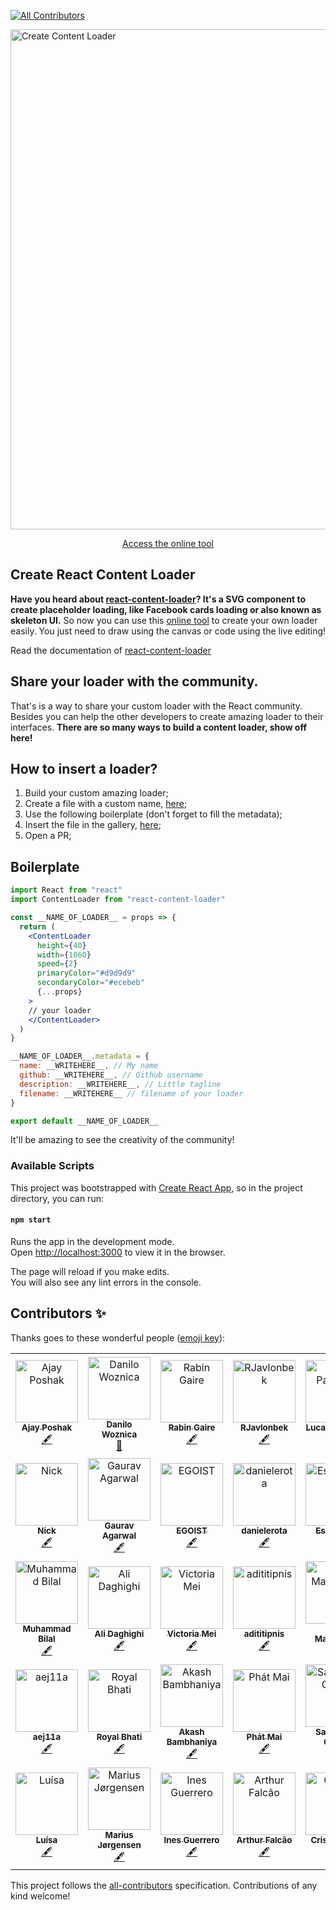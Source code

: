 <p align="center">

  [![All Contributors][logo]](reference)

  [logo]: https://img.shields.io/badge/all_contributors-12-orange.svg?style=flat-square
  [reference]: #contributors
  <img width="800px" src="https://user-images.githubusercontent.com/4838076/55633581-9d854f00-57b4-11e9-98b2-81c2eec332e3.png" title="Create Content Loader" />
</p>

<p align="center">
  <a href="https://danilowoz.github.io/create-content-loader/">Access the online tool</a>
</p>

## Create React Content Loader

**Have you heard about [react-content-loader](https://github.com/danilowoz/react-content-loader)? It's a SVG component to create placeholder loading, like Facebook cards loading or also known as skeleton UI.** So now you can use this [online tool](https://danilowoz.github.io/create-content-loader/) to create your own loader easily. You just need to draw using the canvas or code using the live editing!

Read the documentation of [react-content-loader](https://github.com/danilowoz/react-content-loader)

## Share your loader with the community.

That's is a way to share your custom loader with the React community. Besides you can help the other developers to create amazing loader to their interfaces. **There are so many ways to build a content loader, show off here!**

## How to insert a loader?

1. Build your custom amazing loader;
2. Create a file with a custom name, [here](https://github.com/danilowoz/create-content-loader/tree/master/src/Gallery/insertYourLoaderHere);
3. Use the following boilerplate (don't forget to fill the metadata);
4. Insert the file in the gallery, [here](https://github.com/danilowoz/create-content-loader/blob/master/src/Gallery/insertYourLoaderHere/index.js);
5. Open a PR;

## Boilerplate

```jsx
import React from "react"
import ContentLoader from "react-content-loader"

const __NAME_OF_LOADER__ = props => {
  return (
    <ContentLoader
      height={40}
      width={1060}
      speed={2}
      primaryColor="#d9d9d9"
      secondaryColor="#ecebeb"
      {...props}
    >
    // your loader
    </ContentLoader>
  )
}

__NAME_OF_LOADER__.metadata = {
  name: __WRITEHERE__, // My name
  github: __WRITEHERE__, // Github username
  description: __WRITEHERE__, // Little tagline
  filename: __WRITEHERE__ // filename of your loader
}

export default __NAME_OF_LOADER__

```

It'll be amazing to see the creativity of the community! 

### Available Scripts

This project was bootstrapped with [Create React App](https://github.com/facebookincubator/create-react-app), so in the project directory, you can run:

#### `npm start`

Runs the app in the development mode.<br>
Open [http://localhost:3000](http://localhost:3000) to view it in the browser.

The page will reload if you make edits.<br>
You will also see any lint errors in the console.

## Contributors ✨

Thanks goes to these wonderful people ([emoji key](https://allcontributors.org/docs/en/emoji-key)):

<!-- ALL-CONTRIBUTORS-LIST:START - Do not remove or modify this section -->
<!-- prettier-ignore -->
<table>
  <tr>
    <td align="center"><a href="https://twitter.com/poshakajay"><img src="https://avatars2.githubusercontent.com/u/7375457?v=4" width="100px;" alt="Ajay Poshak"/><br /><sub><b>Ajay Poshak</b></sub></a><br /><a href="#content-AjayPoshak" title="Content">🖋</a></td>
    <td align="center"><a href="http://danilowoz.com"><img src="https://avatars1.githubusercontent.com/u/4838076?v=4" width="100px;" alt="Danilo Woznica"/><br /><sub><b>Danilo Woznica</b></sub></a><br /><a href="#maintenance-danilowoz" title="Maintenance">🚧</a></td>
    <td align="center"><a href="http://rabingaire.com.np"><img src="https://avatars3.githubusercontent.com/u/17409675?v=4" width="100px;" alt="Rabin Gaire"/><br /><sub><b>Rabin Gaire</b></sub></a><br /><a href="#content-rabingaire" title="Content">🖋</a></td>
    <td align="center"><a href="https://github.com/RJavlonbek"><img src="https://avatars0.githubusercontent.com/u/33687903?v=4" width="100px;" alt="RJavlonbek"/><br /><sub><b>RJavlonbek</b></sub></a><br /><a href="#content-RJavlonbek" title="Content">🖋</a></td>
    <td align="center"><a href="https://github.com/LucasPadovan"><img src="https://avatars0.githubusercontent.com/u/993291?v=4" width="100px;" alt="Lucas Padovan"/><br /><sub><b>Lucas Padovan</b></sub></a><br /><a href="#content-LucasPadovan" title="Content">🖋</a></td>
    <td align="center"><a href="https://cv.wiput.me"><img src="https://avatars3.githubusercontent.com/u/8299278?v=4" width="100px;" alt="Wiput Pootong"/><br /><sub><b>Wiput Pootong</b></sub></a><br /><a href="#content-wiput1999" title="Content">🖋</a></td>
    <td align="center"><a href="http://www.thomasknickman.com"><img src="https://avatars1.githubusercontent.com/u/2933988?v=4" width="100px;" alt="Thomas Knickman"/><br /><sub><b>Thomas Knickman</b></sub></a><br /><a href="#content-tknickman" title="Content">🖋</a></td>
  </tr>
  <tr>
    <td align="center"><a href="https://github.com/nicholascm"><img src="https://avatars2.githubusercontent.com/u/8185671?v=4" width="100px;" alt="Nick"/><br /><sub><b>Nick</b></sub></a><br /><a href="#content-nicholascm" title="Content">🖋</a></td>
    <td align="center"><a href="https://github.com/gauravagarwal2704"><img src="https://avatars0.githubusercontent.com/u/5871983?v=4" width="100px;" alt="Gaurav Agarwal"/><br /><sub><b>Gaurav Agarwal</b></sub></a><br /><a href="#content-gauravagarwal2704" title="Content">🖋</a></td>
    <td align="center"><a href="https://patreon.com/egoist"><img src="https://avatars2.githubusercontent.com/u/8784712?v=4" width="100px;" alt="EGOIST"/><br /><sub><b>EGOIST</b></sub></a><br /><a href="#content-egoist" title="Content">🖋</a></td>
    <td align="center"><a href="https://github.com/danielerota"><img src="https://avatars2.githubusercontent.com/u/50356649?v=4" width="100px;" alt="danielerota"/><br /><sub><b>danielerota</b></sub></a><br /><a href="#content-danielerota" title="Content">🖋</a></td>
    <td align="center"><a href="https://github.com/EslavaDev"><img src="https://avatars0.githubusercontent.com/u/31320429?v=4" width="100px;" alt="EslavaDev"/><br /><sub><b>EslavaDev</b></sub></a><br /><a href="#content-EslavaDev" title="Content">🖋</a></td>
    <td align="center"><a href="https://www.upwork.com/o/profiles/users/_~0159ba59f83310f587/"><img src="https://avatars0.githubusercontent.com/u/39671392?v=4" width="100px;" alt="Ahsan Ullah"/><br /><sub><b>Ahsan Ullah</b></sub></a><br /><a href="#content-IamAhsanMani" title="Content">🖋</a></td>
    <td align="center"><a href="https://koneko096.github.io/"><img src="https://avatars3.githubusercontent.com/u/9217338?v=4" width="100px;" alt="Afrizal Fikri"/><br /><sub><b>Afrizal Fikri</b></sub></a><br /><a href="#content-koneko096" title="Content">🖋</a></td>
  </tr>
  <tr>
    <td align="center"><a href="https://github.com/bilalbutt044"><img src="https://avatars3.githubusercontent.com/u/30072504?v=4" width="100px;" alt="Muhammad Bilal"/><br /><sub><b>Muhammad Bilal</b></sub></a><br /><a href="#content-bilalbutt044" title="Content">🖋</a></td>
    <td align="center"><a href="https://github.com/alidaghighi"><img src="https://avatars3.githubusercontent.com/u/23290056?v=4" width="100px;" alt="Ali Daghighi"/><br /><sub><b>Ali Daghighi</b></sub></a><br /><a href="#content-alidaghighi" title="Content">🖋</a></td>
    <td align="center"><a href="https://www.youtube.com/victoriamei"><img src="https://avatars2.githubusercontent.com/u/28760234?v=4" width="100px;" alt="Victoria Mei"/><br /><sub><b>Victoria Mei</b></sub></a><br /><a href="#content-vm930" title="Content">🖋</a></td>
    <td align="center"><a href="https://github.com/adititipnis"><img src="https://avatars0.githubusercontent.com/u/10024684?v=4" width="100px;" alt="adititipnis"/><br /><sub><b>adititipnis</b></sub></a><br /><a href="#content-adititipnis" title="Content">🖋</a></td>
    <td align="center"><a href="https://github.com/pablomaribondo"><img src="https://avatars0.githubusercontent.com/u/29880916?v=4" width="100px;" alt="Pablo Maribondo"/><br /><sub><b>Pablo Maribondo</b></sub></a><br /><a href="#content-pablomaribondo" title="Content">🖋</a></td>
    <td align="center"><a href="https://github.com/sbaraka"><img src="https://avatars2.githubusercontent.com/u/29280064?v=4" width="100px;" alt="Sammy Baraka"/><br /><sub><b>Sammy Baraka</b></sub></a><br /><a href="#content-sbaraka" title="Content">🖋</a></td>
    <td align="center"><a href="https://baptistefkt.github.io"><img src="https://avatars3.githubusercontent.com/u/18186452?v=4" width="100px;" alt="Baptiste Firket"/><br /><sub><b>Baptiste Firket</b></sub></a><br /><a href="#content-baptistefkt" title="Content">🖋</a></td>
  </tr>
  <tr>
    <td align="center"><a href="https://github.com/aej11a"><img src="https://avatars2.githubusercontent.com/u/10066422?v=4" width="100px;" alt="aej11a"/><br /><sub><b>aej11a</b></sub></a><br /><a href="#content-aej11a" title="Content">🖋</a></td>
    <td align="center"><a href="http://royalbhati.github.io/portfolio"><img src="https://avatars3.githubusercontent.com/u/11679543?v=4" width="100px;" alt="Royal Bhati"/><br /><sub><b>Royal Bhati</b></sub></a><br /><a href="#content-royalbhati" title="Content">🖋</a></td>
    <td align="center"><a href="https://github.com/Akashnb"><img src="https://avatars3.githubusercontent.com/u/42564198?v=4" width="100px;" alt="Akash Bambhaniya"/><br /><sub><b>Akash Bambhaniya</b></sub></a><br /><a href="#content-Akashnb" title="Content">🖋</a></td>
    <td align="center"><a href="https://github.com/lPaths"><img src="https://avatars0.githubusercontent.com/u/22215743?v=4" width="100px;" alt="Phát Mai"/><br /><sub><b>Phát Mai</b></sub></a><br /><a href="#content-lPaths" title="Content">🖋</a></td>
    <td align="center"><a href="https://sgarcia30.github.io/portfolio/"><img src="https://avatars2.githubusercontent.com/u/31214561?v=4" width="100px;" alt="Sarah Ann Garcia"/><br /><sub><b>Sarah Ann Garcia</b></sub></a><br /><a href="#content-sgarcia30" title="Content">🖋</a></td>
    <td align="center"><a href="http://www.fistondesign.com"><img src="https://avatars2.githubusercontent.com/u/46843540?v=4" width="100px;" alt="BYIRINGIRO Emmanuel"/><br /><sub><b>BYIRINGIRO Emmanuel</b></sub></a><br /><a href="#content-emmbyiringiro" title="Content">🖋</a></td>
    <td align="center"><a href="https://github.com/clariokids"><img src="https://avatars1.githubusercontent.com/u/7637706?v=4" width="100px;" alt="clariokids"/><br /><sub><b>clariokids</b></sub></a><br /><a href="#content-clariokids" title="Content">🖋</a></td>
  </tr>
  <tr>
    <td align="center"><a href="http://luisabfs.github.io"><img src="https://avatars1.githubusercontent.com/u/21061462?v=4" width="100px;" alt="Luísa"/><br /><sub><b>Luísa</b></sub></a><br /><a href="#content-luisabfs" title="Content">🖋</a></td>
    <td align="center"><a href="https://github.com/marjorg"><img src="https://avatars2.githubusercontent.com/u/5442549?v=4" width="100px;" alt="Marius Jørgensen"/><br /><sub><b>Marius Jørgensen</b></sub></a><br /><a href="#content-marjorg" title="Content">🖋</a></td>
    <td align="center"><a href="https://github.com/inesgs12"><img src="https://avatars2.githubusercontent.com/u/49120647?v=4" width="100px;" alt="Ines Guerrero"/><br /><sub><b>Ines Guerrero</b></sub></a><br /><a href="#content-inesgs12" title="Content">🖋</a></td>
    <td align="center"><a href="https://linkedin.com/in/arthufalcao/"><img src="https://avatars2.githubusercontent.com/u/22386383?v=4" width="100px;" alt="Arthur Falcão"/><br /><sub><b>Arthur Falcão</b></sub></a><br /><a href="#content-arthurfalcao" title="Content">🖋</a></td>
    <td align="center"><a href="https://www.webnow.site"><img src="https://avatars2.githubusercontent.com/u/33206445?v=4" width="100px;" alt="Cristina Dias"/><br /><sub><b>Cristina Dias</b></sub></a><br /><a href="#content-crisgit" title="Content">🖋</a></td>
    <td align="center"><a href="https://github.com/Mr-sgreen"><img src="https://avatars1.githubusercontent.com/u/12498468?v=4" width="100px;" alt="Mr-sgreen"/><br /><sub><b>Mr-sgreen</b></sub></a><br /><a href="#content-Mr-sgreen" title="Content">🖋</a></td>
    <td align="center"><a href="https://github.com/asehdev"><img src="https://avatars2.githubusercontent.com/u/50873266?v=4" width="100px;" alt="asehdev"/><br /><sub><b>asehdev</b></sub></a><br /><a href="#content-asehdev" title="Content">🖋</a></td>
  </tr>
</table>

<!-- ALL-CONTRIBUTORS-LIST:END -->

This project follows the [all-contributors](https://github.com/all-contributors/all-contributors) specification. Contributions of any kind welcome!
